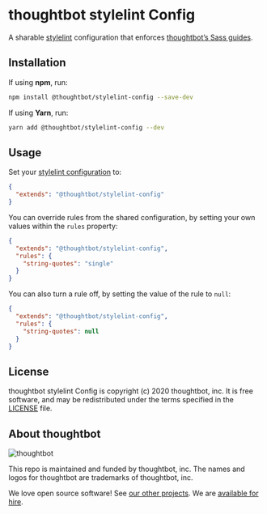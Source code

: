 # thoughtbot stylelint Config

A sharable [stylelint][stylelint] configuration that enforces
[thoughtbot’s Sass guides][thoughtbot-sass-guides].

[stylelint]: https://stylelint.io/
[thoughtbot-sass-guides]: https://github.com/thoughtbot/guides/tree/main/sass

## Installation

If using **npm**, run:

```bash
npm install @thoughtbot/stylelint-config --save-dev
```

If using **Yarn**, run:

```bash
yarn add @thoughtbot/stylelint-config --dev
```

## Usage

Set your [stylelint configuration][stylelint-configuration] to:

```json
{
  "extends": "@thoughtbot/stylelint-config"
}
```

You can override rules from the shared configuration, by setting your
own values within the `rules` property:

```json
{
  "extends": "@thoughtbot/stylelint-config",
  "rules": {
    "string-quotes": "single"
  }
}
```

You can also turn a rule off, by setting the value of the rule to `null`:

```json
{
  "extends": "@thoughtbot/stylelint-config",
  "rules": {
    "string-quotes": null
  }
}
```

[stylelint-configuration]: https://stylelint.io/user-guide/configuration/

## License

thoughtbot stylelint Config is copyright (c) 2020
thoughtbot, inc. It is free software, and may be redistributed under the
terms specified in the [LICENSE] file.

[LICENSE]: /LICENSE.md

<!-- START /templates/footer.md -->
## About thoughtbot

![thoughtbot](https://thoughtbot.com/thoughtbot-logo-for-readmes.svg)

This repo is maintained and funded by thoughtbot, inc.
The names and logos for thoughtbot are trademarks of thoughtbot, inc.

We love open source software!
See [our other projects][community].
We are [available for hire][hire].

[community]: https://thoughtbot.com/community?utm_source=github
[hire]: https://thoughtbot.com/hire-us?utm_source=github


<!-- END /templates/footer.md -->
